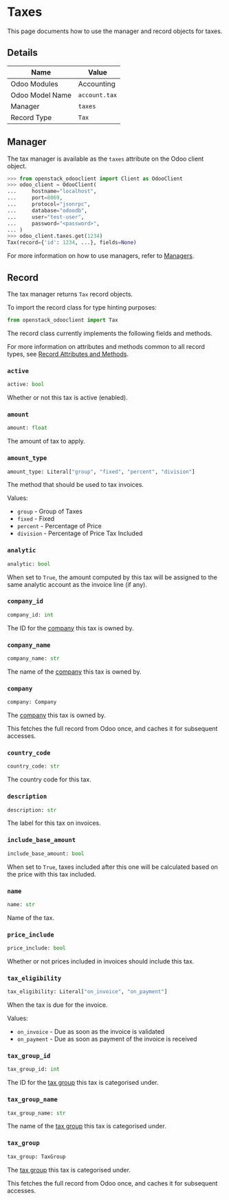 # Taxes

This page documents how to use the manager and record objects
for taxes.

## Details

| Name            | Value         |
|-----------------|---------------|
| Odoo Modules    | Accounting    |
| Odoo Model Name | `account.tax` |
| Manager         | `taxes`       |
| Record Type     | `Tax`         |

## Manager

The tax manager is available as the `taxes`
attribute on the Odoo client object.

```python
>>> from openstack_odooclient import Client as OdooClient
>>> odoo_client = OdooClient(
...     hostname="localhost",
...     port=8069,
...     protocol="jsonrpc",
...     database="odoodb",
...     user="test-user",
...     password="<password>",
... )
>>> odoo_client.taxes.get(1234)
Tax(record={'id': 1234, ...}, fields=None)
```

For more information on how to use managers, refer to [Managers](index.md).

## Record

The tax manager returns `Tax` record objects.

To import the record class for type hinting purposes:

```python
from openstack_odooclient import Tax
```

The record class currently implements the following fields and methods.

For more information on attributes and methods common to all record types,
see [Record Attributes and Methods](index.md#attributes-and-methods).

### `active`

```python
active: bool
```

Whether or not this tax is active (enabled).

### `amount`

```python
amount: float
```

The amount of tax to apply.

### `amount_type`

```python
amount_type: Literal["group", "fixed", "percent", "division"]
```

The method that should be used to tax invoices.

Values:

* ``group`` - Group of Taxes
* ``fixed`` - Fixed
* ``percent`` - Percentage of Price
* ``division`` - Percentage of Price Tax Included

### `analytic`

```python
analytic: bool
```

When set to ``True``, the amount computed by this tax will be assigned
to the same analytic account as the invoice line (if any).


### `company_id`

```python
company_id: int
```

The ID for the [company](company.md) this tax is owned by.

### `company_name`

```python
company_name: str
```

The name of the [company](company.md) this tax is owned by.

### `company`

```python
company: Company
```

The [company](company.md) this tax is owned by.

This fetches the full record from Odoo once,
and caches it for subsequent accesses.

### `country_code`

```python
country_code: str
```

The country code for this tax.

### `description`

```python
description: str
```

The label for this tax on invoices.

### `include_base_amount`

```python
include_base_amount: bool
```

When set to ``True``, taxes included after this one will be calculated
based on the price with this tax included.

### `name`

```python
name: str
```

Name of the tax.

### `price_include`

```python
price_include: bool
```

Whether or not prices included in invoices should include this tax.

### `tax_eligibility`

```python
tax_eligibility: Literal["on_invoice", "on_payment"]
```

When the tax is due for the invoice.

Values:

* ``on_invoice`` - Due as soon as the invoice is validated
* ``on_payment`` - Due as soon as payment of the invoice is received

### `tax_group_id`

```python
tax_group_id: int
```

The ID for the [tax group](tax-group.md) this tax is categorised under.

### `tax_group_name`

```python
tax_group_name: str
```

The name of the [tax group](tax-group.md) this tax is categorised under.

### `tax_group`

```python
tax_group: TaxGroup
```

The [tax group](tax-group.md) this tax is categorised under.

This fetches the full record from Odoo once,
and caches it for subsequent accesses.
